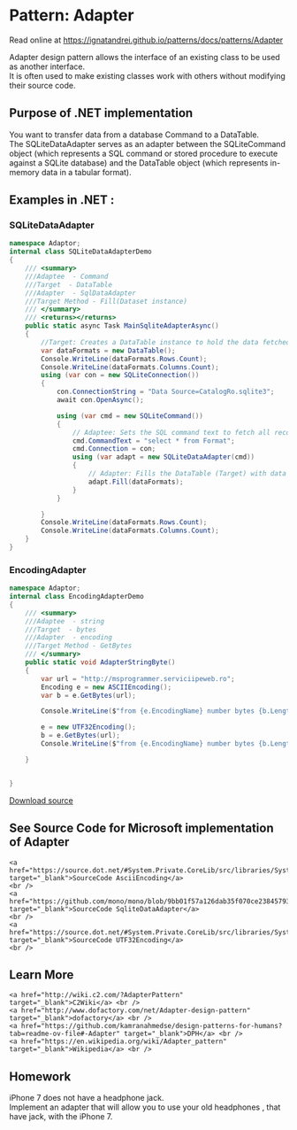 
# Pattern:  Adapter

Read online at https://ignatandrei.github.io/patterns/docs/patterns/Adapter

<!-- id : 4 -->
Adapter design pattern allows the interface of an existing class to be used as another interface.    <br />
It is often used to make existing classes work with others without modifying their source code.    <br />

## Purpose of .NET implementation

You want to  transfer data from a database Command to a DataTable.    <br />
The SQLiteDataAdapter serves as an adapter between the SQLiteCommand object (which represents a SQL command or stored procedure to execute against a SQLite database) and the DataTable object (which represents in-memory data in a tabular format).    <br />

## Examples in .NET : 


###  SQLiteDataAdapter
```csharp showLineNumbers title="SQLiteDataAdapter example for Pattern Adapter"
namespace Adaptor;
internal class SQLiteDataAdapterDemo
{
    /// <summary>
    ///Adaptee  - Command 
    ///Target  - DataTable
    ///Adapter  - SqlDataAdapter
    ///Target Method - Fill(Dataset instance)
    /// </summary>
    /// <returns></returns>
    public static async Task MainSqliteAdapterAsync()
    {
        //Target: Creates a DataTable instance to hold the data fetched from the database.
        var dataFormats = new DataTable();
        Console.WriteLine(dataFormats.Rows.Count);
        Console.WriteLine(dataFormats.Columns.Count);
        using (var con = new SQLiteConnection())
        {
            con.ConnectionString = "Data Source=CatalogRo.sqlite3";
            await con.OpenAsync();

            using (var cmd = new SQLiteCommand())
            {
                // Adaptee: Sets the SQL command text to fetch all records from the 'Format' table.
                cmd.CommandText = "select * from Format";
                cmd.Connection = con;
                using (var adapt = new SQLiteDataAdapter(cmd))
                {
                    // Adapter: Fills the DataTable (Target) with data fetched using the SQLiteCommand (Adaptee).
                    adapt.Fill(dataFormats);
                }
            }

        }
        Console.WriteLine(dataFormats.Rows.Count);
        Console.WriteLine(dataFormats.Columns.Count);
    }
}

```


###  EncodingAdapter
```csharp showLineNumbers title="EncodingAdapter example for Pattern Adapter"
namespace Adaptor;
internal class EncodingAdapterDemo
{
    /// <summary>
    ///Adaptee  - string 
    ///Target  - bytes
    ///Adapter  - encoding
    ///Target Method - GetBytes
    /// </summary>
    public static void AdapterStringByte()
    {
        var url = "http://msprogrammer.serviciipeweb.ro";
        Encoding e = new ASCIIEncoding();
        var b = e.GetBytes(url);

        Console.WriteLine($"from {e.EncodingName} number bytes {b.Length}");

        e = new UTF32Encoding();
        b = e.GetBytes(url);
        Console.WriteLine($"from {e.EncodingName} number bytes {b.Length}");

    }


}

```


[Download source](/zipSourceCodes/adapter.zip)



## See Source Code for Microsoft implementation of Adapter

    <a href="https://source.dot.net/#System.Private.CoreLib/src/libraries/System.Private.CoreLib/src/System/Text/ASCIIEncoding.cs" target="_blank">SourceCode AsciiEncoding</a>
    <br />
    <a href="https://github.com/mono/mono/blob/9bb01f57a126dab35f070ce238457931e9814c33/mcs/class/Mono.Data.Sqlite/Mono.Data.Sqlite_2.0/SQLiteDataAdapter.cs#L20" target="_blank">SourceCode SqliteDataAdapter</a>
    <br />
    <a href="https://source.dot.net/#System.Private.CoreLib/src/libraries/System.Private.CoreLib/src/System/Text/UTF32Encoding.cs" target="_blank">SourceCode UTF32Encoding</a>
    <br />


## Learn More

    <a href="http://wiki.c2.com/?AdapterPattern" target="_blank">C2Wiki</a> <br />
    <a href="http://www.dofactory.com/net/Adapter-design-pattern" target="_blank">dofactory</a> <br />
    <a href="https://github.com/kamranahmedse/design-patterns-for-humans?tab=readme-ov-file#-Adapter" target="_blank">DPH</a> <br />
    <a href="https://en.wikipedia.org/wiki/Adapter_pattern" target="_blank">Wikipedia</a> <br />


## Homework


iPhone 7 does not have a headphone jack.    <br />
Implement an adapter that will allow you to use your old headphones , that have jack, with the iPhone 7.    <br />


